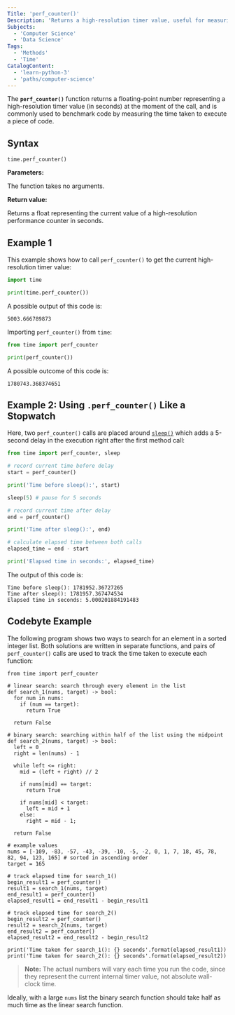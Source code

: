 ```yaml
---
Title: 'perf_counter()'
Description: 'Returns a high-resolution timer value, useful for measuring short durations, including time elapsed during sleep.'
Subjects:
  - 'Computer Science'
  - 'Data Science'
Tags:
  - 'Methods'
  - 'Time'
CatalogContent:
  - 'learn-python-3'
  - 'paths/computer-science'
---
```


The **`perf_counter()`** function returns a floating-point number representing a high-resolution timer value (in seconds) at the moment of the call, and is commonly used to benchmark code by measuring the time taken to execute a piece of code.

## Syntax

```pseudo
time.perf_counter()
```

**Parameters:**

The function takes no arguments.

**Return value:**

Returns a float representing the current value of a high-resolution performance counter in seconds.

## Example 1

This example shows how to call `perf_counter()` to get the current high-resolution timer value:

```py
import time

print(time.perf_counter())
```

A possible output of this code is:

```shell
5003.666789873
```

Importing `perf_counter()` from `time`:

```py
from time import perf_counter

print(perf_counter())
```

A possible outcome of this code is:

```shell
1780743.368374651
```

## Example 2: Using `.perf_counter()` Like a Stopwatch

Here, two `perf_counter()` calls are placed around [`sleep()`](https://www.codecademy.com/resources/docs/python/time-module/sleep) which adds a 5-second delay in the execution right after the first method call:

```py
from time import perf_counter, sleep

# record current time before delay
start = perf_counter()

print('Time before sleep():', start)

sleep(5) # pause for 5 seconds

# record current time after delay
end = perf_counter()

print('Time after sleep():', end)

# calculate elapsed time between both calls
elapsed_time = end - start

print('Elapsed time in seconds:', elapsed_time)
```

The output of this code is:

```shell
Time before sleep(): 1781952.36727265
Time after sleep(): 1781957.367474534
Elapsed time in seconds: 5.000201884191483
```

## Codebyte Example

The following program shows two ways to search for an element in a sorted integer list. Both solutions are written in separate functions, and pairs of `perf_counter()` calls are used to track the time taken to execute each function:

```codebyte/python
from time import perf_counter

# linear search: search through every element in the list
def search_1(nums, target) -> bool:
  for num in nums:
    if (num == target):
      return True

  return False

# binary search: searching within half of the list using the midpoint
def search_2(nums, target) -> bool:
  left = 0
  right = len(nums) - 1

  while left <= right:
    mid = (left + right) // 2

    if nums[mid] == target:
      return True

    if nums[mid] < target:
      left = mid + 1
    else:
      right = mid - 1;

  return False

# example values
nums = [-109, -83, -57, -43, -39, -10, -5, -2, 0, 1, 7, 18, 45, 78, 82, 94, 123, 165] # sorted in ascending order
target = 165

# track elapsed time for search_1()
begin_result1 = perf_counter()
result1 = search_1(nums, target)
end_result1 = perf_counter()
elapsed_result1 = end_result1 - begin_result1

# track elapsed time for search_2()
begin_result2 = perf_counter()
result2 = search_2(nums, target)
end_result2 = perf_counter()
elapsed_result2 = end_result2 - begin_result2

print('Time taken for search_1(): {} seconds'.format(elapsed_result1))
print('Time taken for search_2(): {} seconds'.format(elapsed_result2))
```

> **Note:** The actual numbers will vary each time you run the code, since they represent the current internal timer value, not absolute wall-clock time.

Ideally, with a large `nums` list the binary search function should take half as much time as the linear search function.
